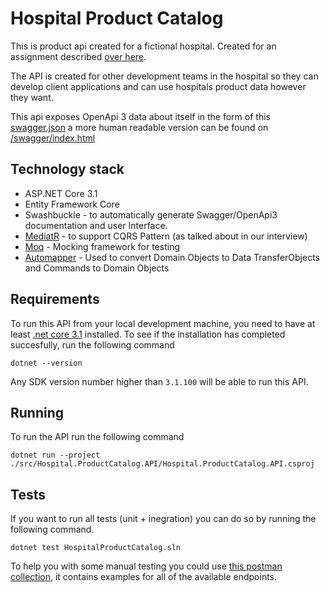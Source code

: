 # Hospital Product Catalog

This is product api created for a fictional hospital. Created for an assignment described [over here](/assignment.md). 

The API is created for other development teams in the hospital so they can develop client applications and can use hospitals product data however they want.

This api exposes OpenApi 3 data about itself in the form of this [swagger.json](http://localhost:5000/swagger/v1/swagger.json) a more human readable version 
can be found on [/swagger/index.html](http://localhost:5000/swagger/index.html)


## Technology stack

- ASP.NET Core 3.1
- Entity Framework Core
- Swashbuckle - to automatically generate Swagger/OpenApi3 documentation and user Interface.
- [MediatR](https://github.com/jbogard/MediatR) - to support CQRS Pattern (as talked about in our interview)
- [Moq](https://github.com/moq/moq4) - Mocking framework for testing
- [Automapper](https://github.com/AutoMapper/AutoMapper) - Used to convert Domain Objects to Data TransferObjects and Commands to Domain Objects

## Requirements

To run this API from your local development machine, you need to have at least [.net core 3.1](https://dotnet.microsoft.com/download/dotnet-core/current) installed.
To see if the installation has completed succesfully, run the following command

```
dotnet --version
```

Any SDK version number higher than `3.1.100` will be able to run this API. 

## Running 

To run the API run the following command

```
dotnet run --project ./src/Hospital.ProductCatalog.API/Hospital.ProductCatalog.API.csproj
```

## Tests

If you want to run all tests (unit + inegration) you can do so by running the following command. 

```
dotnet test HospitalProductCatalog.sln
```

To help you with some manual testing you could use [this postman collection](/tests/postman_collection.json), it contains examples for all of the available endpoints.